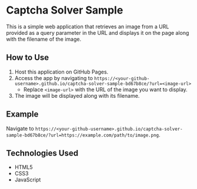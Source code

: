 # Captcha Solver Sample

This is a simple web application that retrieves an image from a URL provided as a query parameter in the URL and displays it on the page along with the filename of the image.

## How to Use
1. Host this application on GitHub Pages.
2. Access the app by navigating to `https://<your-github-username>.github.io/captcha-solver-sample-bd67b8ce/?url=<image-url>`
   - Replace `<image-url>` with the URL of the image you want to display.
3. The image will be displayed along with its filename.

## Example
Navigate to  `https://<your-github-username>.github.io/captcha-solver-sample-bd67b8ce/?url=https://example.com/path/to/image.png`.

## Technologies Used
- HTML5
- CSS3
- JavaScript